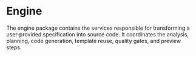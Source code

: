 # Engine

The engine package contains the services responsible for transforming a user‑provided specification into source code. It coordinates the analysis, planning, code generation, template reuse, quality gates, and preview steps.
